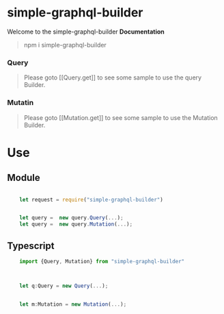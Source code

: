 # simple-graphql-builder

Welcome to the simple-graphql-builder **Documentation**

> npm i simple-graphql-builder


### Query

> Please goto [[Query.get]] to see some sample to use the query Builder.



### Mutatin 


> Please goto [[Mutation.get]] to see some sample to use the Mutation Builder.


# Use


## Module 

```javascript

    let request = require("simple-graphql-builder")


    let query =  new query.Query(...);
    let query =  new query.Mutation(...);

```

## Typescript

```typescript
    import {Query, Mutation} from "simple-graphql-builder"



    let q:Query = new Query(...);


    let m:Mutation = new Mutation(...);

```